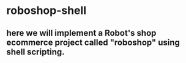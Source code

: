 # roboshop-shell
## here we will implement a Robot's shop ecommerce project called "roboshop" using shell scripting.